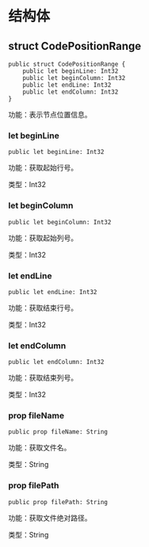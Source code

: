# 结构体

## struct CodePositionRange

```cangjie
public struct CodePositionRange {
    public let beginLine: Int32
    public let beginColumn: Int32
    public let endLine: Int32
    public let endColumn: Int32
}
```

功能：表示节点位置信息。

### let beginLine

```cangjie
public let beginLine: Int32
```

功能：获取起始行号。

类型：Int32

### let beginColumn

```cangjie
public let beginColumn: Int32
```

功能：获取起始列号。

类型：Int32

### let endLine

```cangjie
public let endLine: Int32
```

功能：获取结束行号。

类型：Int32

### let endColumn

```cangjie
public let endColumn: Int32
```

功能：获取结束列号。

类型：Int32

### prop fileName

```cangjie
public prop fileName: String
```

功能：获取文件名。

类型：String

### prop filePath

```cangjie
public prop filePath: String
```

功能：获取文件绝对路径。

类型：String